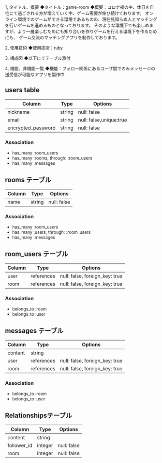 1, タイトル、概要
◆タイトル：game-room
◆概要：コロナ禍の中、休日を自宅にて過ごされる方が増えていく中、ゲーム需要が伸び続けております。
        オンライン環境でのゲームができる環境であるものの、現在見知らぬ人とマッチングを行いゲームを進めるものとなっております。
        そのような環境下でも楽しめますが、より一層楽しむためにも知り合いを作りゲームを行える環境下を作るためにも、
        ゲーム交流のマッチングアプリを制作しております。

2, 使用技術
◆使用技術：ruby

3, 構成図
◆以下にてテーブル添付


4, 機能、非機能一覧
◆機能：フォロー関係にあるユーザ間でのみメッセージの送受信が可能なアプリを製作中




## users table

| Column               | Type                | Options                 |
|----------------------|---------------------|-------------------------|
| nickname             | string              | null: false             |
| email                | string              | null: false,unique:true |
| encrypted_password   | string              | null: false             |
### Association

- has_many :room_users
- has_many :rooms, through: :room_users
- has_many :messages

## rooms テーブル

| Column | Type   | Options     |
| ------ | ------ | ----------- |
| name   | string | null: false |

### Association

- has_many :room_users
- has_many :users, through: :room_users
- has_many :messages

## room_users テーブル

| Column | Type       | Options                        |
| ------ | ---------- | ------------------------------ |
| user   | references | null: false, foreign_key: true |
| room   | references | null: false, foreign_key: true |

### Association

- belongs_to :room
- belongs_to :user

## messages テーブル

| Column  | Type       | Options                        |
| ------- | ---------- | ------------------------------ |
| content | string     |                                |
| user    | references | null: false, foreign_key: true |
| room    | references | null: false, foreign_key: true |

### Association

- belongs_to :room
- belongs_to :user

## Relationshipsテーブル

| Column        | Type    | Options     |
| --------------| ------- | ------------|
| content       | string  |             |
| follower_id   | integer | null: false |
| room          | integer | null: false |

